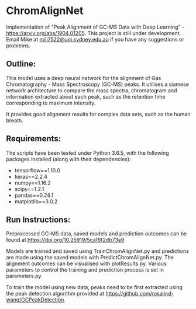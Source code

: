 # ChromAlignNet

Implementation of "Peak Alignment of GC-MS Data with Deep Learning" - https://arxiv.org/abs/1904.01205.
This project is still under development. Email Mike at mili7522@uni.sydney.edu.au if you have any suggestions or problems.

## Outline:
This model uses a deep neural network for the alignment of Gas Chromatography - Mass Spectroscopy (GC-MS) peaks.
It utilises a siamese network architecture to compare the mass spectra, chromatogram and information extracted about each peak, such as the retention time corresponding to maximum intensity.

It provides good alignment results for complex data sets, such as the human breath.


## Requirements:
The scripts have been tested under Python 3.6.5, with the following packages installed (along with their dependencies):

* tensorflow==1.10.0
* keras==2.2.4
* numpy==1.16.2
* scipy==1.2.1
* pandas==0.24.1
* matplotlib==3.0.2

## Run Instructions:
Preprocessed GC-MS data, saved models and prediction outcomes can be found at https://doi.org/10.25919/5ca16f2db73a9

Models are trained and saved using TrainChromAlignNet.py and predictions are made using the saved models with PredictChromAlignNet.py. The alignment outcomes can be visualised with plotResults.py. Various parameters to control the training and prediction process is set in parameters.py.

To train the model using new data, peaks need to be first extracted using the peak detection algorithm provided at https://github.com/rosalind-wang/GCPeakDetection.
